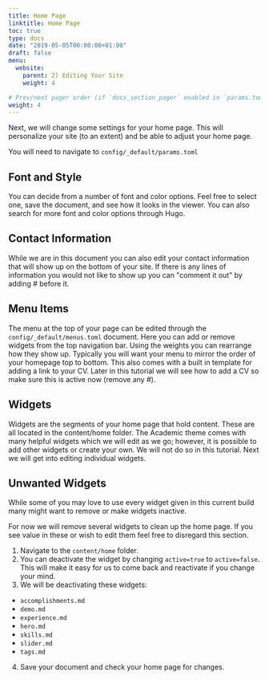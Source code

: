 ```yaml
---
title: Home Page
linktitle: Home Page
toc: true
type: docs
date: "2019-05-05T00:00:00+01:00"
draft: false
menu:
  website:
    parent: 2) Editing Your Site
    weight: 4

# Prev/next pager order (if `docs_section_pager` enabled in `params.toml`)
weight: 4
---
```

Next, we will change some settings for your home page. This will personalize your site (to an extent) and be able to adjust your home page. 

You will need to navigate to `config/_default/params.toml`

## Font and Style

You can decide from a number of font and color options. Feel free to select one, save the document, and see how it looks in the viewer. You can also search for more font and color options through Hugo. 

## Contact Information

While we are in this document you can also edit your contact information that will show up on the bottom of your site. If there is any lines of information you would not like to show up you can "comment it out" by adding # before it. 

## Menu Items

The menu at the top of your page can be edited through the `config/_default/menus.toml` document. Here you can add or remove widgets from the top navigation bar. Using the weights you can rearrange how they show up. Typically you will want your menu to mirror the order of your homepage top to bottom. This also comes with a built in template for adding a link to your CV. Later in this tutorial we will see how to add a CV so make sure this is active now (remove any #). 

## Widgets

Widgets are the segments of your home page that hold content. These are all located in the content/home folder. The Academic theme comes with many helpful widgets which we will edit as we go; however, it is possible to add other widgets or create your own. We will not do so in this tutorial. Next we will get into editing individual widgets.

## Unwanted Widgets

While some of you may love to use every widget given in this current build many might want to remove or make widgets inactive. 

For now we will remove several widgets to clean up the home page. If you see value in these or wish to edit them feel free to disregard this section.  

1. Navigate to the `content/home` folder. 
2. You can deactivate the widget by changing ```active=true``` to ``active=false``. This will make it easy for us to come back and reactivate if you change your mind.
3. We will be deactivating these widgets:
  * `accomplishments.md`
  * `demo.md`
  * `experience.md`
  * `hero.md`
  * `skills.md`
  * `slider.md`
  * `tags.md`
4. Save your document and check your home page for changes. 
